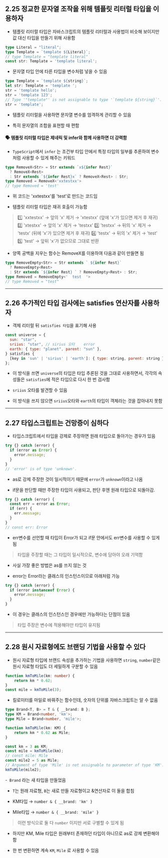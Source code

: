 ## 2.25 정교한 문자열 조작을 위해 템플릿 리터럴 타입을 이용하자

- 템플릿 리터럴 타입은 자바스크립트의 템플릿 리터럴과 사용법이 비슷해 보이지만 값 대신 타입을 만들기 위해 사용함

```ts
type Literal = "literal";
type Template = `template ${Literal}`;
// type Template = "template literal"
const str: Template = 'template literal';
```
- 문자열 타입 안에 타른 타입을 변수처럼 넣을 수 있음

```ts
type Template = `template ${string}`;
let str: Template = 'template ';
str = 'template hello';
str = 'template 123';
// Type '"template"' is not assignable to type '`template ${string}`'.
str = 'template';
```
- 템플릿 리터럴을 사용하면 문자열 변수를 엄격하게 관리할 수 있음

- 특히 문자열의 조합을 표현할 때 편함

#### 🗣️ 템플릿 리터럴 타입은 제네릭 및 infer와 함께 사용하면 더 강력함

- `TypeScript`에서 `infer` 는 조건부 타입 안에서 특정 타입의 일부를 추론하여 변수처럼 사용할 수 있게 해주는 키워드

```ts
type RemoveX<Str> = Str extends `x${infer Rest}` 
  ? RemoveX<Rest> 
  : Str extends `${infer Rest}x` ? RemoveX<Rest> : Str;
type Removed = RemoveX<'xxtestxx'>
// type Removed = 'test'
```
- 위 코드는 'xxtestxx'를 'test'로 만드는 코드임

- 템플릿 리터럴 타입은 재귀 호출이 가능함

> 1️⃣ 'xxtestxx' → 앞의 'x' 제거 → 'xtestxx' (앞에 'x'가 있으면 제거 후 재귀)
2️⃣ 'xtestxx' → 앞의 'x' 제거 → 'testxx'
3️⃣ 'testxx' → 뒤의 'x' 제거 → 'testx' (뒤에 'x'가 있으면 제거 후 재귀)
4️⃣ 'testx' → 뒤의 'x' 제거 → 'test'
5️⃣ 'test' → 앞뒤 'x'가 없으므로 그대로 반환 


- 양쪽 공백을 지우는 함수는 RemoveX를 이용하여 다음과 같이 만들면 됨

```ts
type RemoveEmpty<Str> = Str extends ` ${infer Rest}` 
  ? RemoveEmpty<Rest> 
  : Str extends `${infer Rest} ` ? RemoveEmpty<Rest> : Str;
type Removed = RemoveEmpty<'  test  '>
// type Removed = "test"

```
---

## 2.26 추가적인 타입 검사에는 satisfies 연산자를 사용하자

- 객체 리터럴 뒤 `satisfies 타입`을 표기해 사용

```js
const universe = {
  sun: "star",
  sriius: "star", // sirius 오타    error
  earth: { type: "planet", parent: "sun" },
} satisfies { 
  [key in 'sun' | 'sirius' | 'earth']: { type: string, parent: string } | string
};
```
- 이 방식을 쓰면 `universe`의 타입은 타입 추론된 것을 그대로 사용하면서, 각각의 속성들은 `satisfies`에 적은 타입으로 다시 한 번 검사함

- `sriius` 오타를 발견할 수 있음

- 이 방식을 쓰지 않으면 `sriius`오타와 `earth`의 타입이 객체라는 것을 잡아내지 못함

---
## 2.27 타입스크립트는 건망증이 심하다

- 타입스크립트에서 타입을 강제로 주장하면 원래 타입으로 돌아가는 경우가 있음

```ts
try {} catch (error) {
  if (error as Error) {
    error.message;
  }
}
// 'error' is of type 'unknown'.
```
- as로 강제 주장한 것이 일시적이기 때문에 `error`가 `unknown`이라고 나옴

- if문을 판단할 때만 주장한 타입이 사용되고, 판단 후엔 원래 타입으로 되돌아감.

```ts
try {} catch (error) {
  const err = error as Error;
  if (err) {
    err.message;
  }
}
// const err: Error
```
- err변수를 선언할 때 타입이 Error가 되고 if문 안에서도 err변수를 사용할 수 있게 됨

> 타입을 주장할 때는 그 타입이 일시적으로, 변수에 담아야 오래 기억함

- 사실 가장 좋은 방법은 as를 쓰지 않는 것

- error는 Error라는 클래스의 인스턴스이므로 아래처럼 가능

```ts
try {} catch (error) {
  if (error instanceof Error) {
    error.message;
  }
}
```

- 이 경우는 클래스의 인스턴스인 경우에만 가능하다는 단점이 있음

> 타입 주장은 변수에 적용해야만 타입이 유지됨

---

## 2.28 원시 자료형에도 브랜딩 기법을 사용할 수 있다

- 원시 자료형 타입에 브랜드 속성을 추가하는 기법을 사용하면 `string`, `number`같은 원시 자료형 타입도 더 세밀하게 구분할 수 있음

```ts
function kmToMile(km: number) {
    return km * 0.62;
}
const mile = kmToMile(3);
```

- 킬로미터를 마일로 바꿔주는 함수인데, 숫자의 단위를 자바스크립트는 알 수 없음

```ts
type Brand<T, B> = T & { __brand: B };
type KM = Brand<number, 'km'>;
type Mile = Brand<number, 'mile'>;

function kmToMile(km: KM) {
    return km * 0.62 as Mile;
}

const km = 3 as KM;
const mile = kmToMile(km);
// const mile: Mile
const mile2 = 5 as Mile;
// Argument of type 'Mile' is not assignable to parameter of type 'KM'.
kmToMile(mile2);
```

-` Brand` 라는 새 타입을 만들었음 

- `T`는 원래 자료형, `B`는 새로 만들 자료형이고 &연산자로 이 둘을 합침

- KM타입 → `number & { __brand: 'km' }`

- Mile타입 → `number & { __brand: 'mile' }`

> 이런 방식으로 둘 다 `number` 이지만 서로 구별할 수 있게 됨

- 하지만 KM, Mile 타입은 원래부터 존재하던 타입이 아니므로 as로 강제 변환해야 함

- 한 번 변환하면 계속 `KM`, `Mile` 로 사용할 수 있음
